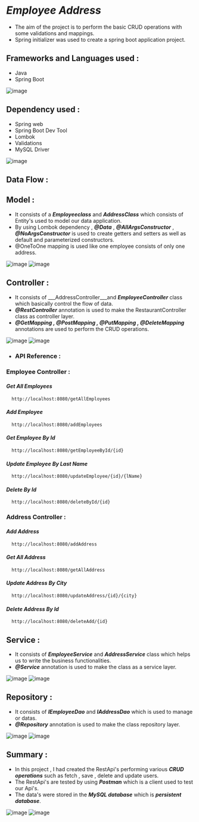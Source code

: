 
# ***Employee Address***

- The aim of the project is to perform the basic CRUD operations with some validations and mappings.
- Spring initializer was used to create a spring boot application project.


## **Frameworks and Languages used :**

- Java
- Spring Boot

![image](https://user-images.githubusercontent.com/112794922/236753245-cf4f7259-3ce8-4b9d-b432-9d91d637ddc8.png)


## **Dependency used :**

- Spring web
- Spring Boot Dev Tool
- Lombok
- Validations
- MySQL Driver

![image](https://user-images.githubusercontent.com/112794922/236753280-eb96ec14-6789-4301-9495-85e5f2d52924.png)


## **Data Flow :**

## **Model :** 

- It consists of a  ___Employeeclass___ and ___AddressClass___ which consists of Entity's used to model our data application.
- By using Lombok dependency , ___@Data___ , ___@AllArgsConstructor___ , ___@NoArgsConstructor___ is used to create getters and setters as well as default and parameterized constructors.
- @OneToOne mapping is used like one employee consists of only one address.

![image](https://user-images.githubusercontent.com/112794922/236753315-ef73860f-38c8-4829-9a37-ce9052a9df2c.png)
![image](https://user-images.githubusercontent.com/112794922/236753333-6eec0358-31d4-4c35-9ac7-accfb8689196.png)


## **Controller :**

- It consists of ___AddressController___and ___EmployeeController___ class which basically control the flow of data.
- ___@RestController___ annotation is used to make the RestaurantController class as controller layer.
- ___@GetMapping , @PostMapping , @PutMapping , @DeleteMapping___ annotations are used to perform the CRUD operations.

![image](https://user-images.githubusercontent.com/112794922/236753361-5606f9b4-286e-4ad6-9f02-d3585f4d460f.png)
![image](https://user-images.githubusercontent.com/112794922/236753391-dfc9a1cb-49fd-4acd-b829-e70915ab3909.png)





- ### **API Reference :**

### **Employee Controller :**

#### ***Get All Employees***

```http
  http://localhost:8080/getAllEmployees
```

#### ***Add Employee***

```http
  http://localhost:8080/addEmployees
```


#### ***Get Employee By Id***

```http
  http://localhost:8080/getEmployeeById/{id}
```


#### ***Update Employee By Last Name***

```http
  http://localhost:8080/updateEmployee/{id}/{lName}
```

#### ***Delete By Id***

```http
  http://localhost:8080/deleteById/{id}
```

### **Address Controller :**

#### ***Add Address***

```http
  http://localhost:8080/addAddress
```

#### ***Get All Address***

```http
  http://localhost:8080/getAllAddress
```

#### ***Update Address By City***

```http
  http://localhost:8080/updateAddress/{id}/{city}
```

#### ***Delete Address By Id***

```http
  http://localhost:8080/deleteAdd/{id}
```

## **Service :** 

- It consists of ___EmployeeService___  and ___AddressService___ class which helps us to write the business functionalities.
- ___@Service___ annotation is used to make the class as a service layer.

![image](https://user-images.githubusercontent.com/112794922/236753454-17f01c95-5eb9-4109-ae7c-d3e3d138de23.png)
![image](https://user-images.githubusercontent.com/112794922/236753472-530c5197-2b87-4d91-88d9-f5e1c1a5460a.png)


## **Repository :**
- It consists of ___IEmployeeDao___ and ___IAddressDao___ which is used to manage or datas.
- ___@Repository___ annotation is used to make the class repository layer.

![image](https://user-images.githubusercontent.com/112794922/236753502-cdafcda6-c574-4df8-a8a1-d5efab3e2e3e.png)
![image](https://user-images.githubusercontent.com/112794922/236753509-fba11fbc-844f-4e01-b706-4a0cbc532900.png)






## **Summary :**

- In this project , I had created the RestApi's performing various ___CRUD operations___ such as fetch , save , delete and update users.
- The RestApi's are tested by using ___Postman___ which is a client used to test our Api's.
- The data's were stored in the ___MySQL database___ which is ___persistent database___.

![image](https://user-images.githubusercontent.com/112794922/236763188-faa77bf1-a370-4f0d-b805-89ed040a1b10.png)
![image](https://user-images.githubusercontent.com/112794922/236763218-12623cbe-fbfe-4fff-8f9c-4372813fde59.png)


